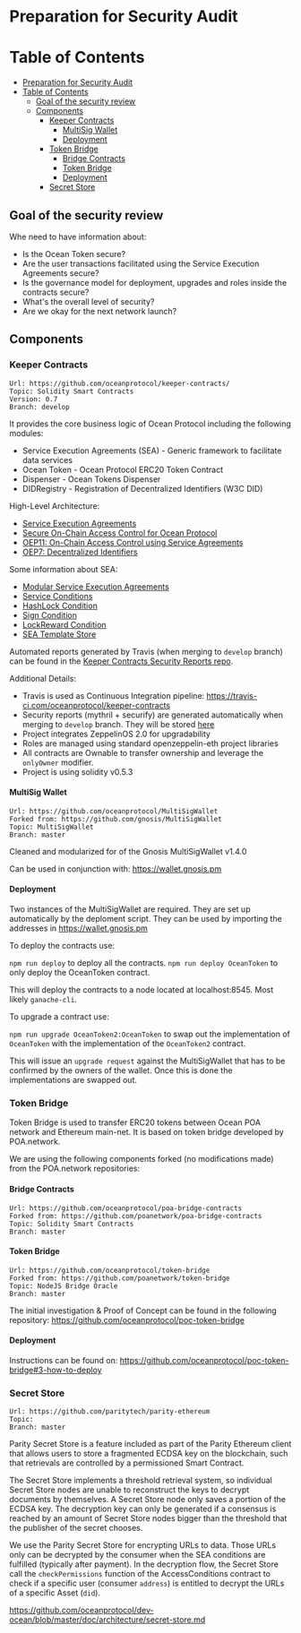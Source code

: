 # Preparation for Security Audit

Table of Contents
=================

   * [Preparation for Security Audit](#preparation-for-security-audit)
   * [Table of Contents](#table-of-contents)
      * [Goal of the security review](#goal-of-the-security-review)
      * [Components](#components)
         * [Keeper Contracts](#keeper-contracts)
            * [MultiSig Wallet](#multisig-wallet)
            * [Deployment](#deployment)
         * [Token Bridge](#token-bridge)
            * [Bridge Contracts](#bridge-contracts)
            * [Token Bridge](#token-bridge-1)
            * [Deployment](#deployment-1)
         * [Secret Store](#secret-store)


## Goal of the security review

Whe need to have information about:

* Is the Ocean Token secure?
* Are the user transactions facilitated using the Service Execution Agreements secure?
* Is the governance model for deployment, upgrades and roles inside the contracts secure?
* What's the overall level of security?
* Are we okay for the next network launch?


## Components

### Keeper Contracts

```
Url: https://github.com/oceanprotocol/keeper-contracts/
Topic: Solidity Smart Contracts
Version: 0.7
Branch: develop
```

It provides the core business logic of Ocean Protocol including the following modules:

* Service Execution Agreements (SEA) - Generic framework to facilitate data services
* Ocean Token - Ocean Protocol ERC20 Token Contract
* Dispenser - Ocean Tokens Dispenser
* DIDRegistry - Registration of Decentralized Identifiers (W3C DID)

High-Level Architecture:
* [Service Execution Agreements](https://blog.oceanprotocol.com/exploring-the-sea-service-execution-agreements-65f7523d85e2)
* [Secure On-Chain Access Control for Ocean Protocol](https://blog.oceanprotocol.com/secure-on-chain-access-control-for-ocean-protocol-38dca0af820c)
* [OEP11: On-Chain Access Control using Service Agreements](https://github.com/oceanprotocol/OEPs/tree/master/11)
* [OEP7: Decentralized Identifiers](https://github.com/oceanprotocol/OEPs/tree/master/7)

Some information about SEA:

* [Modular Service Execution Agreements](https://github.com/oceanprotocol/OEPs/issues/125)
* [Service Conditions](https://github.com/oceanprotocol/OEPs/issues/119)
* [HashLock Condition](https://github.com/oceanprotocol/OEPs/issues/120)
* [Sign Condition](https://github.com/oceanprotocol/OEPs/issues/121)
* [LockReward Condition](https://github.com/oceanprotocol/OEPs/issues/122)
* [SEA Template Store](https://github.com/oceanprotocol/OEPs/issues/132)


Automated reports generated by Travis (when merging to `develop` branch) can be found in the [Keeper Contracts Security Reports repo](https://github.com/oceanprotocol/keeper-contracts-security-reports).

Additional Details:

* Travis is used as Continuous Integration pipeline: https://travis-ci.com/oceanprotocol/keeper-contracts
* Security reports (mythril + securify) are generated automatically when merging to `develop` branch. They will be stored [here](https://github.com/oceanprotocol/keeper-contracts-security-reports)
* Project integrates ZeppelinOS 2.0 for upgradability
* Roles are managed using standard openzeppelin-eth project libraries
* All contracts are Ownable to transfer ownership and leverage the `onlyOwner` modifier.
* Project is using solidity v0.5.3

#### MultiSig Wallet

```
Url: https://github.com/oceanprotocol/MultiSigWallet
Forked from: https://github.com/gnosis/MultiSigWallet
Topic: MultiSigWallet
Branch: master
```
Cleaned and modularized for of the Gnosis MultiSigWallet v1.4.0

Can be used in conjunction with: https://wallet.gnosis.pm

#### Deployment

Two instances of the MultiSigWallet are required. They are set up automatically by the deploment script. They can be used by importing the addresses in https://wallet.gnosis.pm

To deploy the contracts use:

`npm run deploy` to deploy all the contracts.
`npm run deploy OceanToken` to only deploy the OceanToken contract.

This will deploy the contracts to a node located at localhost:8545. Most likely `ganache-cli`.

To upgrade a contract use:

`npm run upgrade OceanToken2:OceanToken` to swap out the implementation of `OceanToken` with the implementation of the `OceanToken2` contract.

This will issue an `upgrade request` against the MultiSigWallet that has to be confirmed by the owners of the wallet. Once this is done the implementations are swapped out.

### Token Bridge

Token Bridge is used to transfer ERC20 tokens between Ocean POA network and Ethereum main-net. It is based on token bridge developed by POA.network.

We are using the following components forked (no modifications made) from the POA.network repositories:

#### Bridge Contracts
```
Url: https://github.com/oceanprotocol/poa-bridge-contracts
Forked from: https://github.com/poanetwork/poa-bridge-contracts
Topic: Solidity Smart Contracts
Branch: master
```

#### Token Bridge
```
Url: https://github.com/oceanprotocol/token-bridge
Forked from: https://github.com/poanetwork/token-bridge
Topic: NodeJS Bridge Oracle
Branch: master
```

The initial investigation & Proof of Concept can be found in the following repository: https://github.com/oceanprotocol/poc-token-bridge

#### Deployment

Instructions can be found on: https://github.com/oceanprotocol/poc-token-bridge#3-how-to-deploy


### Secret Store
```
Url: https://github.com/paritytech/parity-ethereum
Topic: 
Branch: master
```

Parity Secret Store is a feature included as part of the Parity Ethereum client that allows users to store a fragmented ECDSA key on the blockchain, such that retrievals are controlled by a permissioned Smart Contract.

The Secret Store implements a threshold retrieval system, so individual Secret Store nodes are unable to reconstruct the keys to decrypt documents by themselves. A Secret Store node only saves a portion of the ECDSA key. The decryption key can only be generated if a consensus is reached by an amount of Secret Store nodes bigger than the threshold that the publisher of the secret chooses.

We use the Parity Secret Store for encrypting URLs to data. Those URLs only can be decrypted by the consumer when the SEA conditions are fulfilled (typically after payment). In the decryption flow, the Secret Store call the `checkPermissions` function of the AccessConditions contract to check if a specific user (consumer `address`) is entitled to decrypt the URLs of a specific Asset (`did`). 


https://github.com/oceanprotocol/dev-ocean/blob/master/doc/architecture/secret-store.md



